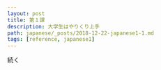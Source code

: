```yaml
---
layout: post
title: 第１課
description: 大学生はやりくり上手
path: japanese/_posts/2018-12-22-japanese1-1.md
tags: [reference, japanese1]
---
```


続く

